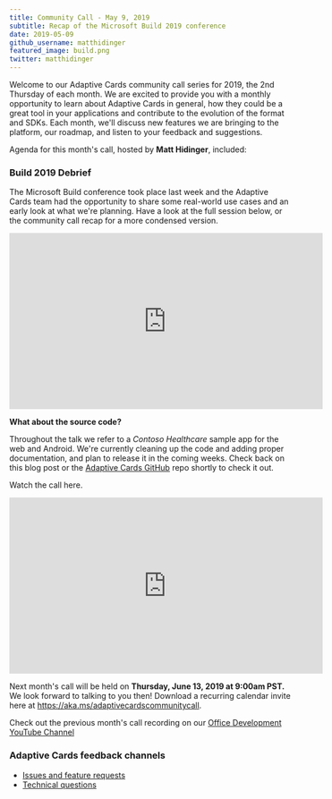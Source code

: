 ```yaml
---
title: Community Call - May 9, 2019
subtitle: Recap of the Microsoft Build 2019 conference
date: 2019-05-09
github_username: matthidinger
featured_image: build.png
twitter: matthidinger
---
```



Welcome to our Adaptive Cards community call series for 2019, the 2nd Thursday of each month. We are excited to provide you with a monthly opportunity to learn about Adaptive Cards in general, how they could be a great tool in your applications and contribute to the evolution of the format and SDKs. Each month, we'll discuss new features we are bringing to the platform, our roadmap, and listen to your feedback and suggestions.

Agenda for this month's call, hosted by **Matt Hidinger**, included:

### Build 2019 Debrief

The Microsoft Build conference took place last week and the Adaptive Cards team had the opportunity to share some real-world use cases and an early look at what we're planning. Have a look at the full session below, or the community call recap for a more condensed version.

<iframe width="560" height="315" allowfullscreen="allowfullscreen" allow="accelerometer; autoplay; encrypted-media; gyroscope; picture-in-picture" frameborder="0" src="https://www.youtube.com/embed/wT1yFr_j6IM"></iframe>

**What about the source code?**

Throughout the talk we refer to a *Contoso Healthcare* sample app for the web and Android. We're currently cleaning up the code and adding proper documentation, and plan to release it in the coming weeks. Check back on this blog post or the [Adaptive Cards GitHub](https://github.com/Microsoft/AdaptiveCards) repo shortly to check it out.

Watch the call here.

<iframe width="560" height="315" allowfullscreen="allowfullscreen" allow="accelerometer; autoplay; encrypted-media; gyroscope; picture-in-picture" frameborder="0" src="https://www.youtube.com/embed/DrlxTtwcpkI"></iframe>

Next month's call will be held on **Thursday, June 13, 2019 at 9:00am PST.** We look forward to talking to you then! Download a recurring calendar invite here at <https://aka.ms/adaptivecardscommunitycall>.

Check out the previous month's call recording on our [Office Development YouTube Channel](https://na01.safelinks.protection.outlook.com/?url=https%3A%2F%2Fwww.youtube.com%2Fchannel%2FUCV_6HOhwxYLXAGd-JOqKPoQ&data=04%7C01%7Cv-chargr%40microsoft.com%7Cbaeead6e3a844690785d08d56d9e6864%7Cee3303d7fb734b0c8589bcd847f1c277%7C1%7C0%7C636535449508737676%7CUnknown%7CTWFpbGZsb3d8eyJWIjoiMC4wLjAwMDAiLCJQIjoiV2luMzIiLCJBTiI6Ik1haWwifQ%3D%3D%7C-2&sdata=emAMNFO82YoWjc2hnXShDlBPRR3jOPxAAfJLTKozgYk%3D&reserved=0)

### Adaptive Cards feedback channels

-   [Issues and feature requests](https://github.com/Microsoft/AdaptiveCards/issues)
-   [Technical questions](https://stackoverflow.com/questions/tagged/adaptive-cards)